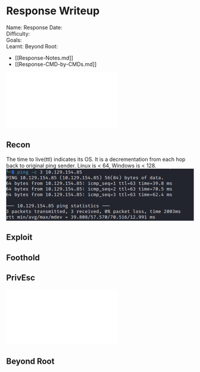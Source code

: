 # Response Writeup

Name: Response
Date:  
Difficulty:  
Goals:  
Learnt:
Beyond Root:

- [[Response-Notes.md]]
- [[Response-CMD-by-CMDs.md]]


![](Response-map.excalidraw.md)

## Recon

The time to live(ttl) indicates its OS. It is a decrementation from each hop back to original ping sender. Linux is < 64, Windows is < 128.
![ping](Screenshots/ping.png)
	
## Exploit

## Foothold

## PrivEsc

![](Response-map.excalidraw.md)

## Beyond Root


